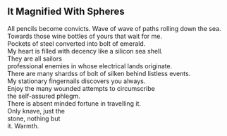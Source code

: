 It Magnified With Spheres
-------------------------
All pencils become convicts. Wave of wave of paths rolling down the sea.  
Towards those wine bottles of yours that wait for me.  
Pockets of steel converted into bolt of emerald.  
My heart is filled with decency like a silicon sea shell.  
They are all sailors  
professional enemies in whose electrical lands originate.  
There are many shardss of bolt of silken behind listless events.  
My stationary fingernails discovers you always.  
Enjoy the many wounded attempts to circumscribe  
the self-assured phlegm.  
There is absent minded fortune in travelling it.  
Only knave, just the  
stone, nothing but  
it. Warmth.  
